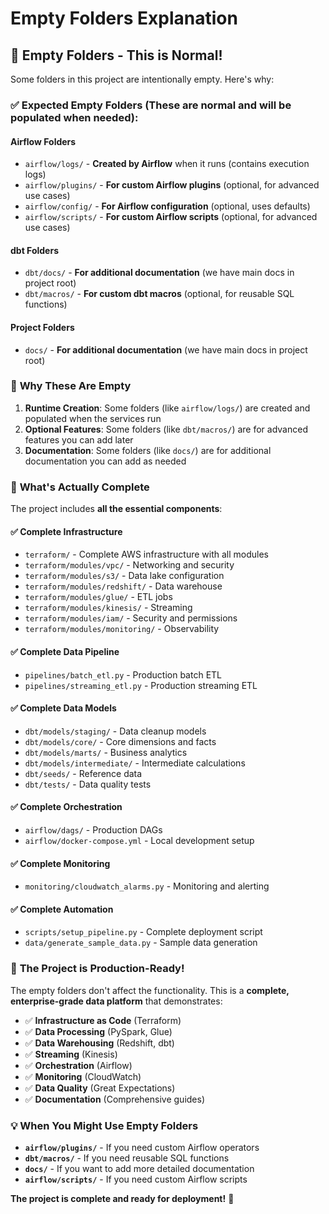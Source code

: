 # Empty Folders Explanation

## 📁 **Empty Folders - This is Normal!**

Some folders in this project are intentionally empty. Here's why:

### ✅ **Expected Empty Folders** (These are normal and will be populated when needed):

#### **Airflow Folders**
- `airflow/logs/` - **Created by Airflow** when it runs (contains execution logs)
- `airflow/plugins/` - **For custom Airflow plugins** (optional, for advanced use cases)
- `airflow/config/` - **For Airflow configuration** (optional, uses defaults)
- `airflow/scripts/` - **For custom Airflow scripts** (optional, for advanced use cases)

#### **dbt Folders**
- `dbt/docs/` - **For additional documentation** (we have main docs in project root)
- `dbt/macros/` - **For custom dbt macros** (optional, for reusable SQL functions)

#### **Project Folders**
- `docs/` - **For additional documentation** (we have main docs in project root)

### 🎯 **Why These Are Empty**

1. **Runtime Creation**: Some folders (like `airflow/logs/`) are created and populated when the services run
2. **Optional Features**: Some folders (like `dbt/macros/`) are for advanced features you can add later
3. **Documentation**: Some folders (like `docs/`) are for additional documentation you can add as needed

### 🚀 **What's Actually Complete**

The project includes **all the essential components**:

#### **✅ Complete Infrastructure**
- `terraform/` - Complete AWS infrastructure with all modules
- `terraform/modules/vpc/` - Networking and security
- `terraform/modules/s3/` - Data lake configuration
- `terraform/modules/redshift/` - Data warehouse
- `terraform/modules/glue/` - ETL jobs
- `terraform/modules/kinesis/` - Streaming
- `terraform/modules/iam/` - Security and permissions
- `terraform/modules/monitoring/` - Observability

#### **✅ Complete Data Pipeline**
- `pipelines/batch_etl.py` - Production batch ETL
- `pipelines/streaming_etl.py` - Production streaming ETL

#### **✅ Complete Data Models**
- `dbt/models/staging/` - Data cleanup models
- `dbt/models/core/` - Core dimensions and facts
- `dbt/models/marts/` - Business analytics
- `dbt/models/intermediate/` - Intermediate calculations
- `dbt/seeds/` - Reference data
- `dbt/tests/` - Data quality tests

#### **✅ Complete Orchestration**
- `airflow/dags/` - Production DAGs
- `airflow/docker-compose.yml` - Local development setup

#### **✅ Complete Monitoring**
- `monitoring/cloudwatch_alarms.py` - Monitoring and alerting

#### **✅ Complete Automation**
- `scripts/setup_pipeline.py` - Complete deployment script
- `data/generate_sample_data.py` - Sample data generation

### 🎉 **The Project is Production-Ready!**

The empty folders don't affect the functionality. This is a **complete, enterprise-grade data platform** that demonstrates:

- ✅ **Infrastructure as Code** (Terraform)
- ✅ **Data Processing** (PySpark, Glue)
- ✅ **Data Warehousing** (Redshift, dbt)
- ✅ **Streaming** (Kinesis)
- ✅ **Orchestration** (Airflow)
- ✅ **Monitoring** (CloudWatch)
- ✅ **Data Quality** (Great Expectations)
- ✅ **Documentation** (Comprehensive guides)

### 💡 **When You Might Use Empty Folders**

- **`airflow/plugins/`** - If you need custom Airflow operators
- **`dbt/macros/`** - If you need reusable SQL functions
- **`docs/`** - If you want to add more detailed documentation
- **`airflow/scripts/`** - If you need custom Airflow scripts

**The project is complete and ready for deployment!** 🚀
